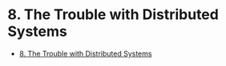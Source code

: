 # 8. The Trouble with Distributed Systems

- [8. The Trouble with Distributed Systems](#8-the-trouble-with-distributed-systems)
